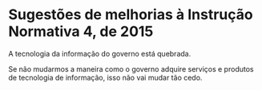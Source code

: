 # Sugestões de melhorias à Instrução Normativa 4, de 2015

A tecnologia da informação do governo está quebrada.

Se não mudarmos a maneira como o governo adquire serviços e produtos de tecnologia de informação, isso não vai mudar tão cedo.
